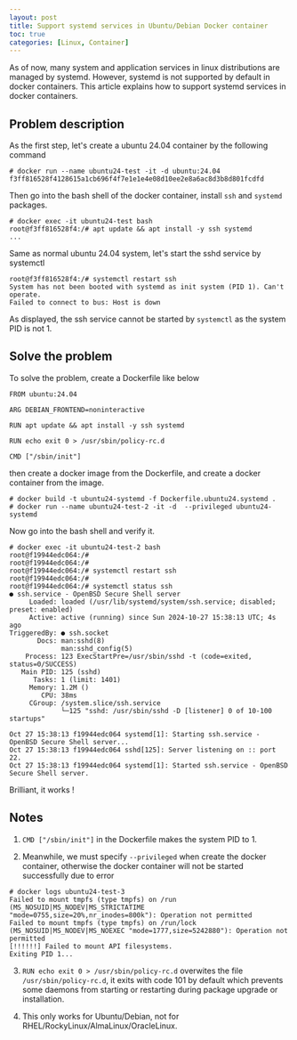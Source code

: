 ```yaml
---
layout: post
title: Support systemd services in Ubuntu/Debian Docker container
toc: true
categories: [Linux, Container]
---
```


As of now, many system and application services in linux distributions are managed by systemd. However, systemd is not supported by default in docker containers. This article explains how to support systemd services in docker containers.

<!--more-->

## Problem description

As the first step, let's create a ubuntu 24.04 container by the following command
```
# docker run --name ubuntu24-test -it -d ubuntu:24.04
f3ff816528f4128615a1cb696f4f7e1e1e4e08d10ee2e8a6ac8d3b8d801fcdfd
```
Then go into the bash shell of the docker container, install `ssh` and `systemd` packages.
```
# docker exec -it ubuntu24-test bash
root@f3ff816528f4:/# apt update && apt install -y ssh systemd
...
```

Same as normal ubuntu 24.04 system, let's start the sshd service by systemctl
```
root@f3ff816528f4:/# systemctl restart ssh 
System has not been booted with systemd as init system (PID 1). Can't operate.
Failed to connect to bus: Host is down
```

As displayed, the ssh service cannot be started by `systemctl` as the system PID is not 1.

## Solve the problem

To solve the problem, create a Dockerfile like below
```
FROM ubuntu:24.04

ARG DEBIAN_FRONTEND=noninteractive

RUN apt update && apt install -y ssh systemd

RUN echo exit 0 > /usr/sbin/policy-rc.d

CMD ["/sbin/init"] 
```

then create a docker image from the Dockerfile, and create a docker container from the image.
```
# docker build -t ubuntu24-systemd -f Dockerfile.ubuntu24.systemd .
# docker run --name ubuntu24-test-2 -it -d  --privileged ubuntu24-systemd
```

Now go into the bash shell and verify it.
```
# docker exec -it ubuntu24-test-2 bash
root@f19944edc064:/# 
root@f19944edc064:/# 
root@f19944edc064:/# systemctl restart ssh
root@f19944edc064:/# 
root@f19944edc064:/# systemctl status ssh
● ssh.service - OpenBSD Secure Shell server
     Loaded: loaded (/usr/lib/systemd/system/ssh.service; disabled; preset: enabled)
     Active: active (running) since Sun 2024-10-27 15:38:13 UTC; 4s ago
TriggeredBy: ● ssh.socket
       Docs: man:sshd(8)
             man:sshd_config(5)
    Process: 123 ExecStartPre=/usr/sbin/sshd -t (code=exited, status=0/SUCCESS)
   Main PID: 125 (sshd)
      Tasks: 1 (limit: 1401)
     Memory: 1.2M ()
        CPU: 38ms
     CGroup: /system.slice/ssh.service
             └─125 "sshd: /usr/sbin/sshd -D [listener] 0 of 10-100 startups"

Oct 27 15:38:13 f19944edc064 systemd[1]: Starting ssh.service - OpenBSD Secure Shell server...
Oct 27 15:38:13 f19944edc064 sshd[125]: Server listening on :: port 22.
Oct 27 15:38:13 f19944edc064 systemd[1]: Started ssh.service - OpenBSD Secure Shell server.
```

Brilliant, it works !

## Notes

1. `CMD ["/sbin/init"]` in the Dockerfile makes the system PID to 1.

2. Meanwhile, we must specify `--privileged` when create the docker container, otherwise the docker container will not be started successfully due to error
```
# docker logs ubuntu24-test-3
Failed to mount tmpfs (type tmpfs) on /run (MS_NOSUID|MS_NODEV|MS_STRICTATIME "mode=0755,size=20%,nr_inodes=800k"): Operation not permitted 
Failed to mount tmpfs (type tmpfs) on /run/lock (MS_NOSUID|MS_NODEV|MS_NOEXEC "mode=1777,size=5242880"): Operation not permitted
[!!!!!!] Failed to mount API filesystems.
Exiting PID 1...
```

3. `RUN echo exit 0 > /usr/sbin/policy-rc.d` overwites the file `/usr/sbin/policy-rc.d`, it exits with code 101 by default which prevents some daemons from starting or restarting during package upgrade or installation.

4. This only works for Ubuntu/Debian, not for RHEL/RockyLinux/AlmaLinux/OracleLinux.
